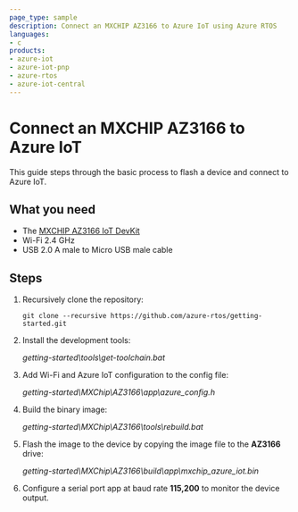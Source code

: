 ```yaml
---
page_type: sample
description: Connect an MXCHIP AZ3166 to Azure IoT using Azure RTOS
languages:
- c
products:
- azure-iot
- azure-iot-pnp
- azure-rtos
- azure-iot-central
---
```


# Connect an MXCHIP AZ3166 to Azure IoT

This guide steps through the basic process to flash a device and connect to Azure IoT. 

## What you need

* The [MXCHIP AZ3166 IoT DevKit](https://aka.ms/iot-devkit)
* Wi-Fi 2.4 GHz
* USB 2.0 A male to Micro USB male cable

## Steps

1. Recursively clone the repository:
    ```shell
    git clone --recursive https://github.com/azure-rtos/getting-started.git
    ```

1. Install the development tools:

    *getting-started\tools\get-toolchain.bat*

1. Add Wi-Fi and Azure IoT configuration to the config file:
    
    *getting-started\MXChip\AZ3166\app\azure_config.h*
    
1. Build the binary image:

    *getting-started\MXChip\AZ3166\tools\rebuild.bat*

1. Flash the image to the device by copying the image file to the **AZ3166** drive:

    *getting-started\MXChip\AZ3166\build\app\mxchip_azure_iot.bin*

1. Configure a serial port app at baud rate **115,200** to monitor the device output.
